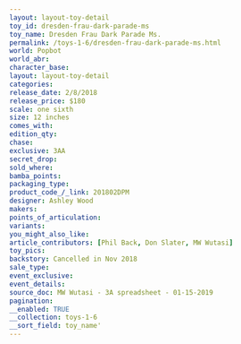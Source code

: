 ```yaml
---
layout: layout-toy-detail 
toy_id: dresden-frau-dark-parade-ms
toy_name: Dresden Frau Dark Parade Ms.
permalink: /toys-1-6/dresden-frau-dark-parade-ms.html
world: Popbot
world_abr: 
character_base: 
layout: layout-toy-detail
categories: 
release_date: 2/8/2018
release_price: $180 
scale: one sixth
size: 12 inches
comes_with: 
edition_qty: 
chase: 
exclusive: 3AA
secret_drop: 
sold_where: 
bamba_points: 
packaging_type: 
product_code_/_link: 201802DPM
designer: Ashley Wood
makers: 
points_of_articulation: 
variants: 
you_might_also_like: 
article_contributors: [Phil Back, Don Slater, MW Wutasi]
toy_pics: 
backstory: Cancelled in Nov 2018
sale_type: 
event_exclusive: 
event_details: 
source_doc: MW Wutasi - 3A spreadsheet - 01-15-2019
pagination: 
__enabled: TRUE
__collection: toys-1-6
__sort_field: toy_name'
---
```

